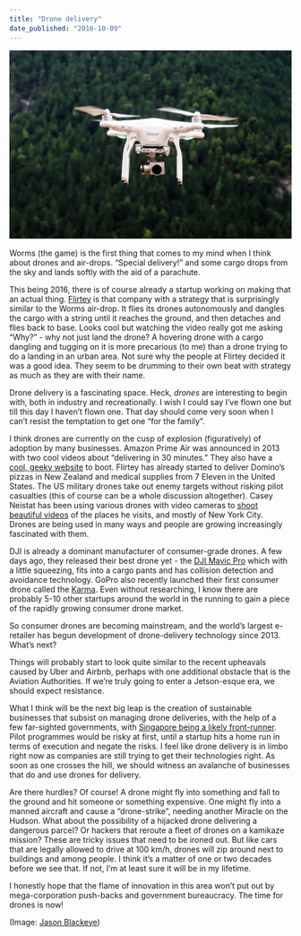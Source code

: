 ```yaml
---
title: "Drone delivery"
date_published: "2016-10-09"
---
```


![drone hovering over forest](images/drone-flying-1024x683.jpeg)

Worms (the game) is the first thing that comes to my mind when I think about drones and air-drops. “Special delivery!” and some cargo drops from the sky and lands softly with the aid of a parachute.

This being 2016, there is of course already a startup working on making that an actual thing. [Flirtey](http://flirtey.com/) is that company with a strategy that is surprisingly similar to the Worms air-drop. It flies its drones autonomously and dangles the cargo with a string until it reaches the ground, and then detaches and flies back to base. Looks cool but watching the video really got me asking “Why?” - why not just land the drone? A hovering drone with a cargo dangling and tugging on it is more precarious (to me) than a drone trying to do a landing in an urban area. Not sure why the people at Flirtey decided it was a good idea. They seem to be drumming to their own beat with strategy as much as they are with their name.

Drone delivery is a fascinating space. Heck, _drones_ are interesting to begin with, both in industry and recreationally. I wish I could say I’ve flown one but till this day I haven’t flown one. That day should come very soon when I can’t resist the temptation to get one “for the family”.

I think drones are currently on the cusp of explosion (figuratively) of adoption by many businesses. Amazon Prime Air was announced in 2013 with two cool videos about “delivering in 30 minutes.” They also have a [cool, geeky website](https://www.amazon.com/b?node=8037720011) to boot. Flirtey has already started to deliver Domino’s pizzas in New Zealand and medical supplies from 7 Eleven in the United States. The US military drones take out enemy targets without risking pilot casualties (this of course can be a whole discussion altogether). Casey Neistat has been using various drones with video cameras to [shoot beautiful videos](https://www.youtube.com/watch?v=iPG1Xa5Uqwo) of the places he visits, and mostly of New York City. Drones are being used in many ways and people are growing increasingly fascinated with them.

DJI is already a dominant manufacturer of consumer-grade drones. A few days ago, they released their best drone yet - the [DJI Mavic Pro](http://www.dji.com/mavic) which with a little squeezing, fits into a cargo pants and has collision detection and avoidance technology. GoPro also recently launched their first consumer drone called the [Karma](https://shop.gopro.com). Even without researching, I know there are probably 5-10 other startups around the world in the running to gain a piece of the rapidly growing consumer drone market.

So consumer drones are becoming mainstream, and the world’s largest e-retailer has begun development of drone-delivery technology since 2013. What’s next?

Things will probably start to look quite similar to the recent upheavals caused by Uber and Airbnb, perhaps with one additional obstacle that is the Aviation Authorities. If we’re truly going to enter a Jetson-esque era, we should expect resistance.

What I think will be the next big leap is the creation of sustainable businesses that subsist on managing drone deliveries, with the help of a few far-sighted governments, with [Singapore being a likely front-runner](http://www.smartnation.sg/). Pilot programmes would be risky at first, until a startup hits a home run in terms of execution and negate the risks. I feel like drone delivery is in limbo right now as companies are still trying to get their technologies right. As soon as one crosses the hill, we should witness an avalanche of businesses that do and use drones for delivery.

Are there hurdles? Of course! A drone might fly into something and fall to the ground and hit someone or something expensive. One might fly into a manned aircraft and cause a “drone-strike”, needing another Miracle on the Hudson. What about the possibility of a hijacked drone delivering a dangerous parcel? Or hackers that reroute a fleet of drones on a kamikaze mission? These are tricky issues that need to be ironed out. But like cars that are legally allowed to drive at 100 km/h, drones will zip around next to buildings and among people. I think it’s a matter of one or two decades before we see that. If not, I’m at least sure it will be in my lifetime.

I honestly hope that the flame of innovation in this area won’t put out by mega-corporation push-backs and government bureaucracy. The time for drones is now!

(Image: [Jason Blackeye](https://unsplash.com/@jeisblack))
